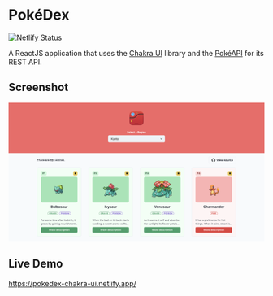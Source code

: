 # PokéDex

[![Netlify Status](https://api.netlify.com/api/v1/badges/1fc42cc9-876d-48bc-b92e-649f41fc1299/deploy-status)](https://app.netlify.com/sites/pokedex-chakra-ui/deploys)

A ReactJS application that uses the <a href="https://chakra-ui.com/">Chakra UI</a> library and the <a href="https://pokeapi.co/">PokéAPI</a> for its REST API.

## Screenshot

<img src="./screenshot.png">

## Live Demo

https://pokedex-chakra-ui.netlify.app/
